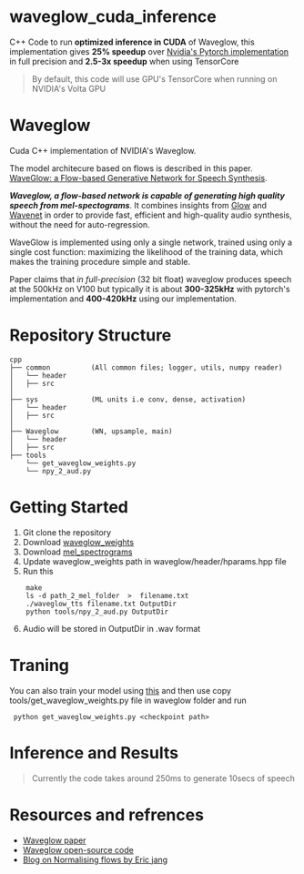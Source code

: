 
# waveglow_cuda_inference

C++ Code to run  **optimized inference  in CUDA** of Waveglow, this implementation gives **25% speedup** over [Nvidia's Pytorch implementation](https://github.com/NVIDIA/waveglow) in full precision and **2.5-3x speedup** when using TensorCore
>By default, this code will use GPU's TensorCore when running on NVIDIA's Volta GPU



# Waveglow 
Cuda C++ implementation of NVIDIA's Waveglow. 

The model architecure based on flows is described in this paper. [WaveGlow: a Flow-based Generative Network for Speech Synthesis](https://arxiv.org/pdf/1811.00002.pdf). 

**_Waveglow, a flow-based network is capable of generating high quality speech from mel-spectograms_**. It combines insights from [Glow](https://arxiv.org/pdf/1807.03039.pdf) and  [Wavenet](https://arxiv.org/pdf/1609.03499.pdf)  in order to provide fast, efficient and high-quality audio synthesis, without the need for auto-regression. 

WaveGlow is implemented using only a single network, trained using only a single cost function: maximizing the likelihood of the training data, which makes the training procedure simple and stable. 

Paper claims that  *in full-precision* (32 bit float) waveglow produces speech at the 500kHz on V100 but typically it is about **300-325kHz** with pytorch's implementation and **400-420kHz** using our implementation.


# Repository Structure
	cpp
	├── common			(All common files; logger, utils, numpy reader)
	│   └── header
	│   ├── src
	│        
	├── sys		        (ML units i.e conv, dense, activation)
	│   └── header
	│   ├── src      	
	│   
	├── Waveglow		(WN, upsample, main)
	│   └── header
	│   ├── src  
	├── tools
		└── get_waveglow_weights.py
		└── npy_2_aud.py	


# Getting Started
1.  Git clone the repository
2. Download [waveglow_weights](https://drive.google.com/file/d/170W_2vua0xAOZ5YpmwMufrUg9HYbpe5E/view?usp=sharing)
3.  Download [mel_spectrograms](https://drive.google.com/open?id=1VD1OTQ5yBWUTGVrAdMzmz25As2XMGLRx)
4.  Update waveglow_weights path in waveglow/header/hparams.hpp file 
5.  Run this 
```
	make
	ls -d path_2_mel_folder  >  filename.txt
	./waveglow_tts filename.txt OutputDir
	python tools/npy_2_aud.py OutputDir 
  ```
6.  Audio will be stored in OutputDir in .wav format
# Traning
You can also train your model using [this](https://github.com/NVIDIA/waveglow) and then use copy tools/get_waveglow_weights.py file in waveglow folder and run
```
 python get_waveglow_weights.py <checkpoint path>
 ```

# Inference and Results
> Currently the code takes around 250ms to generate 10secs of speech

# Resources and refrences

 - [Waveglow paper](https://arxiv.org/pdf/1811.00002.pdf)
 - [Waveglow open-source code](https://github.com/NVIDIA/waveglow)
 - [Blog on Normalising flows by Eric jang](https://blog.evjang.com/2018/01/nf1.html)